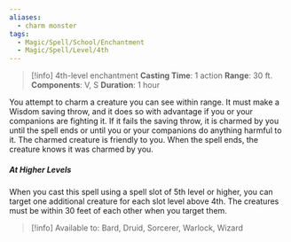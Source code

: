 ```yaml
---
aliases:
  - charm monster
tags:
  - Magic/Spell/School/Enchantment
  - Magic/Spell/Level/4th
---
```

>[!info]
>4th-level enchantment
>**Casting Time**: 1 action
>**Range**: 30 ft.
>**Components**: V, S
>**Duration**: 1 hour

You attempt to charm a creature you can see within range. It must make a Wisdom saving throw, and it does so with advantage if you or your companions are fighting it. If it fails the saving throw, it is charmed by you until the spell ends or until you or your companions do anything harmful to it. The charmed creature is friendly to you. When the spell ends, the creature knows it was charmed by you.
##### At Higher Levels
When you cast this spell using a spell slot of 5th level or higher, you can target one additional creature for each slot level above 4th. The creatures must be within 30 feet of each other when you target them.<br>
>[!info] Available to:
>Bard, Druid, Sorcerer, Warlock, Wizard